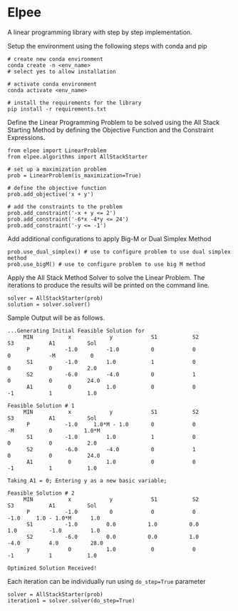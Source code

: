 # Elpee

A linear programming library with step by step implementation. 

Setup the environment using the following steps with conda and pip
```
# create new conda environment
conda create -n <env_name>
# select yes to allow installation

# activate conda environment
conda activate <env_name>

# install the requirements for the library
pip install -r requirements.txt
```

Define the Linear Programming Problem to be solved using the All Stack Starting Method by defining the Objective Function and the Constraint Expressions.
```
from elpee import LinearProblem
from elpee.algorithms import AllStackStarter

# set up a maximization problem
prob = LinearProblem(is_maximization=True)

# define the objective function
prob.add_objective('x + y')

# add the constraints to the problem
prob.add_constraint('-x + y <= 2')
prob.add_constraint('-6*x -4*y <= 24')
prob.add_constraint('-y <= -1')
```

Add additional configurations to apply Big-M or Dual Simplex Method
```
prob.use_dual_simplex() # use to configure problem to use dual simplex method
prob.use_bigM() # use to configure problem to use big M method
```

Apply the All Stack Method Solver to solve the Linear Problem. The iterations to produce the results will be printed on the command line.
```
solver = AllStackStarter(prob)
solution = solver.solver()
```
Sample Output will be as follows.
```
...Generating Initial Feasible Solution for
     MIN           x            y            S1           S2           S3           A1          Sol
      P           -1.0         -1.0          0            0            0            -M           0
      S1          -1.0         1.0           1            0            0            0           2.0
      S2          -6.0         -4.0          0            1            0            0           24.0
      A1           0           1.0           0            0            -1           1           1.0

Feasible Solution # 1
     MIN           x            y            S1           S2           S3           A1          Sol
      P           -1.0     1.0*M - 1.0       0            0            -M           0          1.0*M
      S1          -1.0         1.0           1            0            0            0           2.0
      S2          -6.0         -4.0          0            1            0            0           24.0
      A1           0           1.0           0            0            -1           1           1.0

Taking A1 = 0; Entering y as a new basic variable;

Feasible Solution # 2
     MIN           x            y            S1           S2           S3           A1          Sol
      P           -1.0          0            0            0           -1.0     1.0 - 1.0*M      1.0
      S1          -1.0         0.0          1.0          0.0          1.0          -1.0         1.0
      S2          -6.0         0.0          0.0          1.0          -4.0         4.0          28.0
      y            0           1.0           0            0            -1           1           1.0

Optimized Solution Received!
```
Each iteration can be individually run using `do_step=True` parameter
```
solver = AllStackStarter(prob)
iteration1 = solver.solver(do_step=True)
```